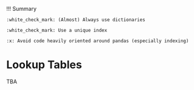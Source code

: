 !!! Summary

    :white_check_mark: (Almost) Always use dictionaries
    
    :white_check_mark: Use a unique index
 
    :x: Avoid code heavily oriented around pandas (especially indexing)


# Lookup Tables

TBA
